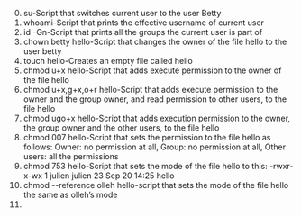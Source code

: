 0. su-Script that switches current user to the user Betty
1. whoami-Script that prints the effective username of current user
2. id -Gn-Script that prints all the groups the current user is part of
3. chown betty hello-Script that changes the owner of the file hello to the user betty
4. touch hello-Creates an empty file called hello
5. chmod u+x hello-Script that adds execute permission to the owner of the file hello
6. chmod u+x,g+x,o+r hello-Script that adds execute permission to the owner and the group owner, and read permission to other users, to the file hello 
7. chmod ugo+x hello-Script that adds execution permission to the owner, the group owner and the other users, to the file hello
8. chmod 007 hello-Script that sets the permission to the file hello as follows: Owner: no permission at all, Group: no permission at all, Other users: all the permissions
9. chmod 753 hello-Script that sets the mode of the file hello to this: -rwxr-x-wx 1 julien julien 23 Sep 20 14:25 hello
10. chmod --reference olleh hello-script that sets the mode of the file hello the same as olleh’s mode
11.
